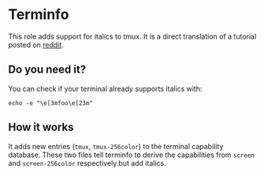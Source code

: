 # Terminfo

This role adds support for italics to tmux. It is a direct translation of a tutorial posted on 
[reddit][reddit tutorial]. 

## Do you need it?

You can check if your terminal already supports italics with:

```
echo -e "\e[3mfoo\e[23m"
```

## How it works

It adds new entries (`tmux`, `tmux-256color`) to the terminal capability database.
These two files tell terminfo to derive the capabilities from `screen` and `screen-256color` respectively.but add italics.

[reddit tutorial]: https://www.reddit.com/r/vim/comments/24g8r8/italics_in_terminal_vim_and_tmux/
